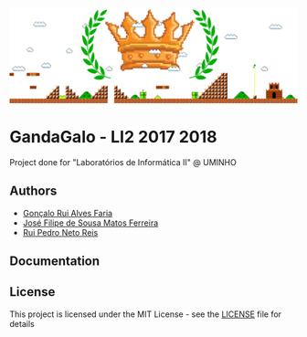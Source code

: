 ![alt text](https://github.com/Goncalo-Faria/GandaGalo/blob/master/src/images/backLeaderboard.png)

# GandaGalo - LI2 2017 2018

Project done for "Laboratórios de Informática II" @ UMINHO

## Authors

* [Gonçalo Rui Alves Faria](https://github.com/Goncalo-Faria)
* [José Filipe de Sousa Matos Ferreira](https://github.com/JoseFilipeFerreira)
* [Rui Pedro Neto Reis](https://github.com/Syrayse)
## Documentation

## License

This project is licensed under the MIT License - see the [LICENSE](LICENSE) file for details
